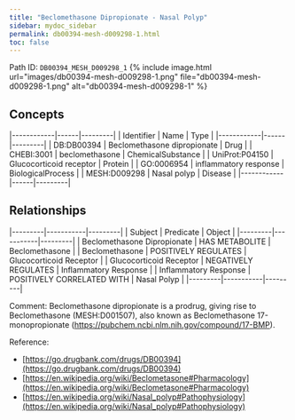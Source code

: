 ```yaml
---
title: "Beclomethasone Dipropionate - Nasal Polyp"
sidebar: mydoc_sidebar
permalink: db00394-mesh-d009298-1.html
toc: false 
---
```



Path ID: `DB00394_MESH_D009298_1`
{% include image.html url="images/db00394-mesh-d009298-1.png" file="db00394-mesh-d009298-1.png" alt="db00394-mesh-d009298-1" %}

## Concepts

|------------|------|---------|
| Identifier | Name | Type    |
|------------|------|---------|
| DB:DB00394 | Beclomethasone dipropionate | Drug |
| CHEBI:3001 | beclomethasone | ChemicalSubstance |
| UniProt:P04150 | Glucocorticoid receptor | Protein |
| GO:0006954 | inflammatory response | BiologicalProcess |
| MESH:D009298 | Nasal polyp | Disease |
|------------|------|---------|

## Relationships

|---------|-----------|---------|
| Subject | Predicate | Object  |
|---------|-----------|---------|
| Beclomethasone Dipropionate | HAS METABOLITE | Beclomethasone |
| Beclomethasone | POSITIVELY REGULATES | Glucocorticoid Receptor |
| Glucocorticoid Receptor | NEGATIVELY REGULATES | Inflammatory Response |
| Inflammatory Response | POSITIVELY CORRELATED WITH | Nasal Polyp |
|---------|-----------|---------|

Comment: Beclomethasone dipropionate is a prodrug, giving rise to Beclomethasone (MESH:D001507), also known as Beclomethasone 17-monopropionate (https://pubchem.ncbi.nlm.nih.gov/compound/17-BMP).

Reference: 
  - [https://go.drugbank.com/drugs/DB00394](https://go.drugbank.com/drugs/DB00394)
  - [https://en.wikipedia.org/wiki/Beclometasone#Pharmacology](https://en.wikipedia.org/wiki/Beclometasone#Pharmacology)
  - [https://en.wikipedia.org/wiki/Nasal_polyp#Pathophysiology](https://en.wikipedia.org/wiki/Nasal_polyp#Pathophysiology)
